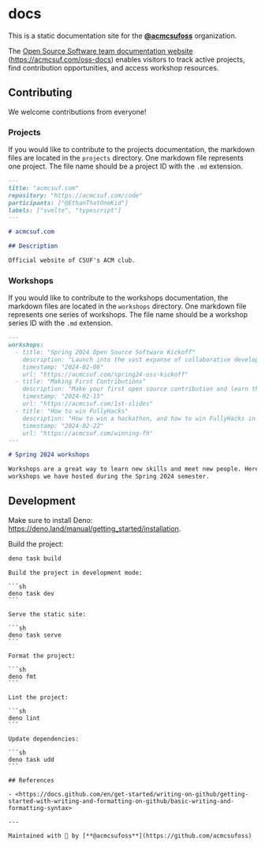 # docs

This is a static documentation site for the
[**@acmcsufoss**](https://github.com/acmcsufoss) organization.

The
[Open Source Software team documentation website](https://acmcsufoss.github.io/docs)
(<https://acmcsuf.com/oss-docs>) enables visitors to track active projects, find
contribution opportunities, and access workshop resources.

## Contributing

We welcome contributions from everyone!

### Projects

If you would like to contribute to the projects documentation, the markdown
files are located in the `projects` directory. One markdown file represents one
project. The file name should be a project ID with the `.md` extension.

```md
---
title: "acmcsuf.com"
repository: "https://acmcsuf.com/code"
participants: ["@EthanThatOneKid"]
labels: ["svelte", "typescript"]
---

# acmcsuf.com

## Description

Official website of CSUF's ACM club.
```

### Workshops

If you would like to contribute to the workshops documentation, the markdown
files are located in the `workshops` directory. One markdown file represents one
series of workshops. The file name should be a workshop series ID with the `.md`
extension.

```md
---
workshops:
  - title: "Spring 2024 Open Source Software Kickoff"
    description: "Launch into the vast expanse of collaborative development, exploring new frontiers and innovating together!"
    timestamp: "2024-02-08"
    url: "https://acmcsuf.com/spring24-oss-kickoff"
  - title: "Making First Contributions"
    description: "Make your first open source contribution and learn the basics of Git and GitHub."
    timestamp: "2024-02-15"
    url: "https://acmcsuf.com/1st-slides"
  - title: "How to win FullyHacks"
    description: "How to win a hackathon, and how to win FullyHacks in particular."
    timestamp: "2024-02-22"
    url: "https://acmcsuf.com/winning-fh"
---

# Spring 2024 workshops

Workshops are a great way to learn new skills and meet new people. Here are the
workshops we have hosted during the Spring 2024 semester.
```

## Development

Make sure to install Deno:
<https://deno.land/manual/getting_started/installation>.

Build the project:

```sh
deno task build
```

````
Build the project in development mode:

```sh
deno task dev
```

Serve the static site:

```sh
deno task serve
```

Format the project:

```sh
deno fmt
```

Lint the project:

```sh
deno lint
```

Update dependencies:

```sh
deno task udd
```

## References

- <https://docs.github.com/en/get-started/writing-on-github/getting-started-with-writing-and-formatting-on-github/basic-writing-and-formatting-syntax>

---

Maintained with 💚 by [**@acmcsufoss**](https://github.com/acmcsufoss)
````
